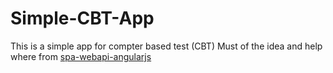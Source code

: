 # Simple-CBT-App
This is a simple app for compter based test (CBT)
Must of the idea and help where from [spa-webapi-angularjs](https://github.com/chsakell/spa-webapi-angularjs)

